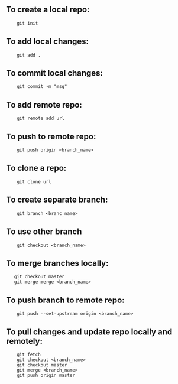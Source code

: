 ## To create a local repo:
``` 
    git init 
```

## To add local changes:
``` 
    git add . 
```

## To commit local changes:
``` 
    git commit -m "msg"
```

## To add remote repo:
``` 
    git remote add url
```

## To push to remote repo:
```
    git push origin <branch_name>
```

## To clone a repo:
```
    git clone url
```

## To create separate branch:
``` 
    git branch <branc_name>
```

## To use other branch
```
    git checkout <branch_name>
```

## To merge branches locally:
```
   git checkout master
   git merge merge <branch_name>
```

## To push branch to remote repo:
```
    git push --set-upstream origin <branch_name>
```

## To pull changes and update repo locally and remotely:
```
    git fetch
    git checkout <branch_name>
    git checkout master
    git merge <branch_name>
    git push origin master
```
